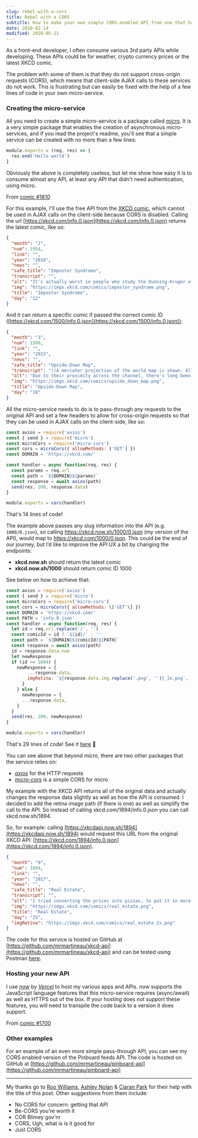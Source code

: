 ```yaml
---
slug: rebel-with-a-cors
title: Rebel with a CORS
subtitle: How to make your own simple CORS-enabled API from one that has CORS disabled
date: 2018-02-14
modified: 2020-05-21
---
```


As a front-end developer, I often consume various 3rd party APIs while developing. These APIs could be for weather, crypto currency prices or the latest XKCD comic.

The problem with some of them is that they do not support cross-origin requests (CORS), which means that client-side AJAX calls to these services do not work. This is frustrating but can easily be fixed with the help of a few lines of code in your own micro-service.

### Creating the micro-service

All you need to create a simple micro-service is a package called [_micro_](https://github.com/zeit/micro). It is a very simple package that enables the creation of asynchronous micro-services, and if you read the project's readme, you'll see that a simple service can be created with no more than a few lines:

```js
module.exports = (req, res) => {
  res.end('Hello world')
}
```

Obviously the above is completely useless, but let me show how easy it is to consume almost any API, at least any API that didn't need authentication, using micro.

From [comic #1810](https://xkcd.com/1810/)

For this example, I'll use the free API from the [XKCD comic](https://xkcd.com/), which cannot be used in AJAX calls on the client-side because CORS is disabled. Calling the url [https://xkcd.com/info.0.json](https://xkcd.com/info.0.json) returns the latest comic, like so:

```json
{
  "month": "2",
  "num": 1954,
  "link": "",
  "year": "2018",
  "news": "",
  "safe_title": "Impostor Syndrome",
  "transcript": "",
  "alt": "It's actually worst in people who study the Dunning-Kruger effect. We tried to organize a conference on it, but the only people who would agree to give the keynote were random undergrads.",
  "img": "https://imgs.xkcd.com/comics/impostor_syndrome.png",
  "title": "Impostor Syndrome",
  "day": "12"
}
```

And it can return a specific comic if passed the correct comic ID ([https://xkcd.com/1500/info.0.json](https://xkcd.com/1500/info.0.json)):

```json
{
  "month": "3",
  "num": 1500,
  "link": "",
  "year": "2015",
  "news": "",
  "safe_title": "Upside-Down Map",
  "transcript": "((A mercator projection of the world map is shown. All the continents have been rotated one hundred eighty degrees.))\\n\\n((Cuba is next to alaska, and alaska is touching the tip of south america, which is all near the equator. Mexico is now friends with greenland.\\n\\n((Iceland, the UK, and asia are all close together. Japan and Taiwan haven't moved with the asian continent, and are technically European.))\\n\\n((Siberia is now equatorial. Africa is pretty temperate, except for the north bits which are somewhat antarctic.))\\n\\nCaption: This upside-down map will change your perspective on the world!\\n\\n{{Title text: Due to their proximity across the channel, there's long been tension between North Korea and the United Kingdom of Great Britain and Southern Ireland.}}",
  "alt": "Due to their proximity across the channel, there's long been tension between North Korea and the United Kingdom of Great Britain and Southern Ireland.",
  "img": "https://imgs.xkcd.com/comics/upside_down_map.png",
  "title": "Upside-Down Map",
  "day": "18"
}
```

All the micro-service needs to do is to pass-through any requests to the original API and set a few headers to allow for cross-origin requests so that they can be used in AJAX calls on the client-side, like so:

```js
const axios = require('axios')
const { send } = require('micro')
const microCors = require('micro-cors')
const cors = microCors({ allowMethods: ['GET'] })
const DOMAIN = 'https://xkcd.com/'

const handler = async function(req, res) {
  const params = req.url
  const path = `${DOMAIN}${params}`
  const response = await axios(path)
  send(res, 200, response.data)
}

module.exports = cors(handler)
```

That's 14 lines of code!

The example above passes any slug information into the API (e.g. `1000/0.json`), so calling https://xkcd.now.sh/1000/0.json (my version of the API), would map to https://xkcd.com/1000/0.json. This could be the end of our journey, but I’d like to improve the API UX a bit by changing the endpoints:

- **xkcd.now.sh** should return the latest comic
- **xkcd.now.sh/1000** should return comic ID 1000

See below on how to achieve that:

```js
const axios = require('axios')
const { send } = require('micro')
const microCors = require('micro-cors')
const cors = microCors({ allowMethods: \['GET'\] })
const DOMAIN = 'https://xkcd.com/'
const PATH = 'info.0.json'
const handler = async function(req, res) {
  let id = req.url.replace('/', '')
  const comicId = id ? `${id}/` : ''
  const path = `${DOMAIN}${comicId}${PATH}`
  const response = await axios(path)
  id = response.data.num
  let newResponse
  if (id >= 1084) {
    newResponse = {
        ...response.data,
        imgRetina: `${response.data.img.replace('.png', '')}_2x.png`,
      }
    } else {
      newResponse = {
      ...response.data,
    }
  }
  send(res, 200, newResponse)
}

module.exports = cors(handler)
```

That's 29 lines of code! See it [here](https://github.com/mrmartineau/xkcd-api/blob/master/index.js) 👀

You can see above that beyond _micro_, there are two other packages that the service relies on:

- [_axios_](https://github.com/axios/axios) for the HTTP requests
- [_micro-cors_](https://github.com/possibilities/micro-cors) is a simple CORS for micro

My example with the XKCD API returns all of the original data and actually changes the response data slightly as well as how the API is consumed. I decided to add the retina image path (if there is one) as well as simplify the call to the API. So instead of calling xkcd.com/1894/info.0.json you can call xkcd.now.sh/1894.

So, for example: calling [https://xkcdapi.now.sh/1894](https://xkcdapi.now.sh/1894) would request this URL from the original XKCD API: [https://xkcd.com/1894/info.0.json](https://xkcd.com/1894/info.0.json).

```json
{
  "month": "9",
  "num": 1894,
  "link": "",
  "year": "2017",
  "news": "",
  "safe_title": "Real Estate",
  "transcript": "",
  "alt": "I tried converting the prices into pizzas, to put it in more familiar terms, and it just became a hard-to-think-about number of pizzas.",
  "img": "https://imgs.xkcd.com/comics/real_estate.png",
  "title": "Real Estate",
  "day": "25",
  "imgRetina": "https://imgs.xkcd.com/comics/real_estate_2x.png"
}
```

The code for this service is hosted on GitHub at [https://github.com/mrmartineau/xkcd-api](https://github.com/mrmartineau/xkcd-api) and can be tested using Postman [here](https://www.getpostman.com/collections/2254fd6b4db3e7345ddd).

### Hosting your new API

I use [_now_](https://vercel.com/now) by [_Vercel_](https://vercel.com) to host my various apps and APIs. _now_ supports the JavaScript language features that this micro-service requires (async/await) as well as HTTPS out of the box. If your hosting does not support these features, you will need to transpile the code back to a version it does support.

From [comic #1700](https://xkcd.com/1700/)

### Other examples

For an example of an even more simple pass-through API, you can see my CORS enabled version of the Pinboard feeds API. The code is hosted on GitHub at [https://github.com/mrmartineau/pinboard-api](https://github.com/mrmartineau/pinboard-api)

---

My thanks go to [Roo Williams](https://roowilliams.com/), [Ashley Nolan](https://ashleynolan.co.uk/) & [Ciaran Park](http://www.ciaranpark.com/) for their help with the title of this post. Other suggestions from them include:

- No CORS for concern: getting that API
- Be-CORS you're worth it
- COR Blimey gov'nr
- CORS, Ugh, what is is it good for
- Just CORS
